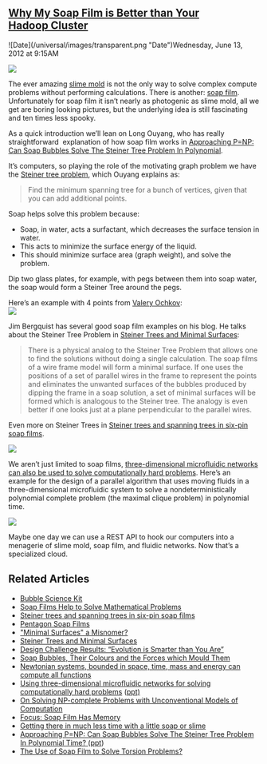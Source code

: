 ## [Why My Soap Film is Better than Your Hadoop Cluster](/blog/2012/6/13/why-my-soap-film-is-better-than-your-hadoop-cluster.html)

<div class="journal-entry-tag journal-entry-tag-post-title"><span class="posted-on">![Date](/universal/images/transparent.png "Date")Wednesday, June 13, 2012 at 9:15AM</span></div>

<div class="body">

![](http://farm8.staticflickr.com/7226/7352800910_1da3f91dea_o.png)

The ever amazing [<span>slime mold</span>](http://highscalability.com/blog/2012/4/9/why-my-slime-mold-is-better-than-your-hadoop-cluster.html) is not the only way to solve complex compute problems without performing calculations. There is another: [soap film](http://en.wikipedia.org/wiki/Soap_film). Unfortunately for soap film it isn’t nearly as photogenic as slime mold, all we get are boring looking pictures, but the underlying idea is still fascinating and ten times less spooky.  

As a quick introduction we’ll lean on Long Ouyang, who has really straightforward  explanation of how soap film works in [<span>Approaching P=NP: Can Soap Bubbles Solve The Steiner Tree Problem In Polynomial</span>](http://www.tjhsst.edu/~rlatimer/techlab06/Students/OuyangPaper06F.pdf).  

It’s computers, so playing the role of the motivating graph problem we have the [<span>Steiner tree problem</span>](http://en.wikipedia.org/wiki/Steiner_tree_problem), which Ouyang explains as:

> <span>Find the minimum spanning tree for a bunch of vertices, given that you can add additional points.</span>

<span>Soap helps solve this problem because:</span>

*   <span>Soap, in water, acts a surfactant, which decreases the surface tension in water.</span>
*   <span>This acts to minimize the surface energy of the liquid.</span>
*   <span>This should minimize surface area (graph weight), and solve the problem.</span>

<span>Dip two glass plates, for example, with pegs between them into soap water, the soap would form a Steiner Tree around the pegs.</span>  

<span>Here’s an example with 4 points from</span> [<span>Valery Ochkov</span>](http://communities.ptc.com/docs/DOC-2555)<span>:</span>  
![](https://lh3.googleusercontent.com/z19lz7HPy6zaFFq9bRjUMNHTobz_Qgle3t8Mh-Lvg2TA58BeZBPsO_i5Z3k5RzKyzyWI1ziyDAEKtuloZgN6ezFI2zurkiwn5nUDiB0dyErhfSFj-g)  

<span>Jim Bergquist has several good soap film examples on his blog. He talks about the Steiner Tree Problem in</span> [<span>Steiner Trees and Minimal Surfaces</span>](http://httprover2.blogspot.com/2010/07/steiner-trees-and-minimal-surfaces.html)<span>:</span>

> <span>There is a physical analog to the Steiner Tree Problem that allows one to find the solutions without doing a single calculation. The soap films of a wire frame model will form a minimal surface. If one uses the positions of a set of parallel wires in the frame to represent the points and eliminates the unwanted surfaces of the bubbles produced by dipping the frame in a soap solution, a set of minimal surfaces will be formed which is analogous to the Steiner tree. The analogy is even better if one looks just at a plane perpendicular to the parallel wires.</span>

<span>Even more on Steiner Trees in</span> [<span>Steiner trees and spanning trees in six-pin soap films</span>](http://arxiv.org/pdf/0806.1340v1.pdf)<span>.</span>  

<span class="full-image-block ssNonEditable"><span>![](http://farm8.staticflickr.com/7087/7167577455_31c555d818_n.jpg?__SQUARESPACE_CACHEVERSION=1339196291066)</span></span>  

<span>We aren’t just limited to soap films,</span> [<span>three-dimensional microfluidic networks can also be used to solve computationally hard problems</span>](http://www.pnas.org/content/98/6/2961.long)<span>. Here’s an example for the</span> <span>design of a parallel algorithm that uses moving fluids in a three-dimensional microfluidic system to solve a nondeterministically polynomial complete problem (the maximal clique problem) in polynomial time.</span>  

<span class="full-image-block ssNonEditable"><span>![](http://farm8.staticflickr.com/7224/7167583593_eab207a2ce_n.jpg?__SQUARESPACE_CACHEVERSION=1339196424506)</span></span>  

<span>Maybe one day we can use a REST API to hook our computers into a menagerie of slime mold, soap film, and fluidic networks. Now that’s a specialized cloud.</span>

## <span>Related Articles</span>

*   [<span>Bubble Science Kit</span>](http://www.amazon.com/Thames-Kosmos-Fundamentals-Bubble-Science/dp/B001ALPJG8/)
*   [<span>Soap Films Help to Solve Mathematical Problems</span>](http://www.sciencedaily.com/releases/2011/01/110125123235.htm)
*   [<span>Steiner trees and spanning trees in six-pin soap films</span>](http://arxiv.org/pdf/0806.1340v1.pdf)
*   [<span>Pentagon Soap Films</span>](http://httprover2.blogspot.com/2010/07/pentagon-soap-films.html)
*   [<span>"Minimal Surfaces" a Misnomer?</span>](http://httprover2.blogspot.com/2010/07/minimal-surfaces-misnomer.html)
*   [<span>Steiner Trees and Minimal Surfaces</span>](http://httprover2.blogspot.com/2010/07/steiner-trees-and-minimal-surfaces.html)
*   [<span>Design Challenge Results: “Evolution is Smarter than You Are”</span>](http://pandasthumb.org/archives/2006/08/design-challeng-1.html)
*   [<span>Soap Bubbles, Their Colours and the Forces which Mould Them</span>](http://books.google.com/books?id=EcgCKTPYqCIC&dq=soap%20bubbles%20boys&pg=PA90#v=onepage&q&f=false)
*   [<span>Newtonian systems, bounded in space, time, mass and energy can compute all functions</span>](http://www-compsci.swan.ac.uk/~csjvt/JVTPublications/MarbleRun(Sept05).pdf)
*   [<span>Using three-dimensional microfluidic networks for solving computationally hard problems</span>](http://www.pnas.org/content/98/6/2961.long) <span>(</span>[<span>ppt)</span>](http://bi.snu.ac.kr/Research/MEC/2001/2001-11-02(jylee).ppt)
*   [<span>On Solving NP-complete Problems with Unconventional Models of Computation</span>](http://algo2.iti.kit.edu/schultes/umc/umcasg1.pdf)
*   [<span>Focus: Soap Film Has Memory</span>](http://physics.aps.org/story/v27/st7)
*   [<span>Getting there in much less time with a little soap or slime</span>](http://www.cs4fn.org/optimization/gettingthere.php)
*   [<span>Approaching P=NP: Can Soap Bubbles Solve The Steiner Tree Problem In Polynomial Time?</span> ](http://www.tjhsst.edu/~rlatimer/techlab06/Students/OuyangPaper06F.pdf)<span>(</span>[<span>ppt</span>](http://www.docstoc.com/docs/39238650/Approaching-P=NP-Can-Soap-Bubbles-Solve-The-Steiner-Tree)<span>)</span>
*   <span>[The Use of Soap Film to Solve Torsion Problems?](http://home.iitk.ac.in/~ag/ME321/Torsion_SoapFilm.pdf)</span>

</div>